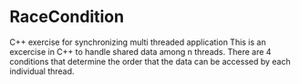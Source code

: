 # RaceCondition
C++ exercise for synchronizing multi threaded application
This is an excercise in C++ to handle shared data among n threads. There are 4 conditions that determine the order that the data can be accessed by each individual thread.
